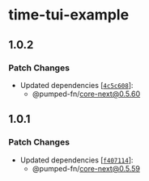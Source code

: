 # time-tui-example

## 1.0.2

### Patch Changes

- Updated dependencies [[`4c5c608`](https://github.com/pumped-fn/pumped-fn/commit/4c5c608591e8774820f8fcd49eee0b9f367d054a)]:
  - @pumped-fn/core-next@0.5.60

## 1.0.1

### Patch Changes

- Updated dependencies [[`f407114`](https://github.com/pumped-fn/pumped-fn/commit/f407114d49b269748debbcd91def73efcb2e2711)]:
  - @pumped-fn/core-next@0.5.59
